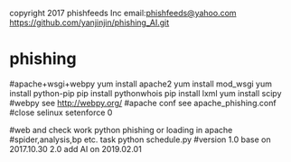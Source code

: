 copyright 2017 phishfeeds Inc
email:phishfeeds@yahoo.com
https://github.com/yanjinjin/phishing_AI.git

# phishing
#apache+wsgi+webpy
yum install apache2
yum install mod_wsgi
yum install python-pip
pip install pythonwhois
pip install lxml
yum install scipy
#webpy 
see http://webpy.org/
#apache conf
see apache_phishing.conf
#close selinux
setenforce 0

#web and check work
python phishing or loading in apache
#spider,analysis,bp etc. task
python schedule.py 
#version
1.0
base on 2017.10.30
2.0
add AI on 2019.02.01
